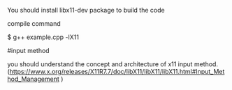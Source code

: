 You should install libx11-dev package to build the code

compile command 

$ g++ example.cpp -lX11


#input method 

you should understand the concept and architecture  of x11 input method. 
(https://www.x.org/releases/X11R7.7/doc/libX11/libX11/libX11.html#Input_Method_Management )


